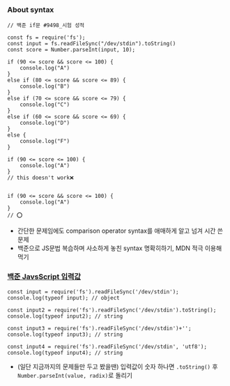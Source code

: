 ### About syntax
```
// 백준 if문 #9498_시험 성적 

const fs = require('fs');
const input = fs.readFileSync("/dev/stdin").toString()
const score = Number.parseInt(input, 10);

if (90 <= score && score <= 100) {
    console.log("A")
}
else if (80 <= score && score <= 89) {
    console.log("B")
}
else if (70 <= score && score <= 79) {
    console.log("C")
}
else if (60 <= score && score <= 69) {
    console.log("D")
}
else {
    console.log("F")
}
```

```
if (90 <= score <= 100) {
    console.log("A")
}
// this doesn't work❌


if (90 <= score && score <= 100) {
    console.log("A")
}
// ⭕️
```

- 간단한 문제임에도 comparison operator syntax를 애매하게 알고 넘겨 시간 쓴 문제
- 백준으로 JS문법 복습하며 사소하게 놓친 syntax 명확히하기, MDN 적극 이용해먹기

### [백준 JavsScript 입력값](https://tesseractjh.tistory.com/39)
```
const input = require('fs').readFileSync('/dev/stdin');
console.log(typeof input); // object

const input2 = require('fs').readFileSync('/dev/stdin').toString();
console.log(typeof input2); // string

const input3 = require('fs').readFileSync('/dev/stdin')+'';
console.log(typeof input3); // string

const input4 = require('fs').readFileSync('/dev/stdin', 'utf8');
console.log(typeof input4); // string
```
- (일단 지금까지의 문제들만 두고 봤을땐) 입력값이 숫자 하나면 `.toString()` 후 `Number.parseInt(value, radix)`로 돌리기
